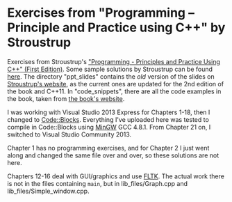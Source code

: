 Exercises from "Programming &ndash; Principle and Practice using C++" by Stroustrup
==============

Exercises from Stroustrup's ["Programming - Principles and Practice Using C++" (First Edition)](http://www.informit.com/store/programming-principles-and-practice-using-c-plus-plus-9780321543721). Some sample solutions by Stroustrup can be found [here](http://www.stroustrup.com/Programming/Solutions/exercise_solutions.html). The directory "ppt\_slides" contains the *old* version of the slides on [Stroustrup's website](http://www.stroustrup.com/Programming/lecture-slides.html), as the current ones are updated for the 2nd edition of the book and C++11. In "code_snippets", there are all the code examples in the book, taken from [the book's website](http://www.stroustrup.com/Programming/PPP1.html).

I was working with Visual Studio 2013 Express for Chapters 1-18, then I changed to [Code::Blocks](http://www.codeblocks.org). Everything I've uploaded here was tested to compile in Code::Blocks using [MinGW](http://www.mingw.org) GCC 4.8.1. From Chapter 21 on, I switched to Visual Studio Community 2013.

Chapter 1 has no programming exercises, and for Chapter 2 I just went along and changed the same file over and over, so these solutions are not here.

Chapters 12-16 deal with GUI/graphics and use [FLTK](http://www.fltk.org/index.php). The actual work there is not in the files containing `main`, but in lib\_files/Graph.cpp and lib\_files/Simple_window.cpp.
